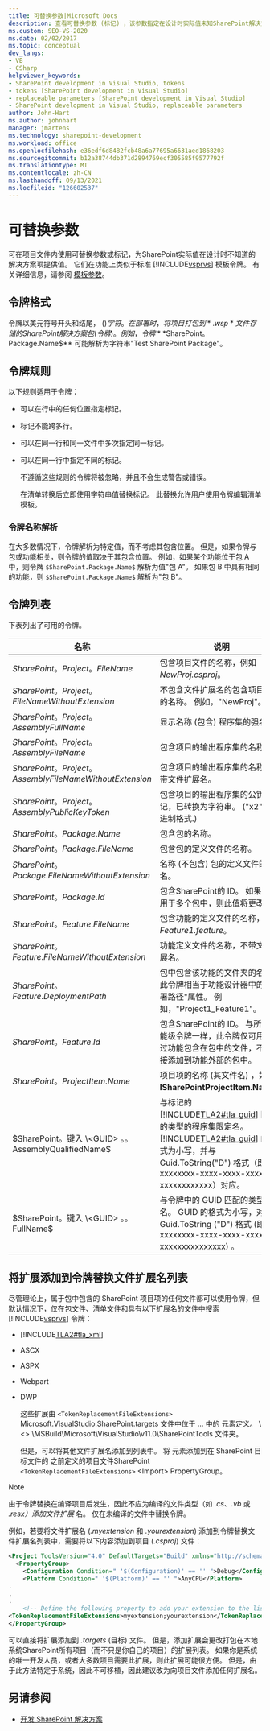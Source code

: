 ```yaml
---
title: 可替换参数|Microsoft Docs
description: 查看可替换参数 (标记) ，该参数指定在设计时实际值未知SharePoint解决方案项的项目文件内的值。
ms.custom: SEO-VS-2020
ms.date: 02/02/2017
ms.topic: conceptual
dev_langs:
- VB
- CSharp
helpviewer_keywords:
- SharePoint development in Visual Studio, tokens
- tokens [SharePoint development in Visual Studio]
- replaceable parameters [SharePoint development in Visual Studio]
- SharePoint development in Visual Studio, replaceable parameters
author: John-Hart
ms.author: johnhart
manager: jmartens
ms.technology: sharepoint-development
ms.workload: office
ms.openlocfilehash: e36edf6d8482fcb48a6a77695a6631aed1868203
ms.sourcegitcommit: b12a38744db371d2894769ecf305585f9577792f
ms.translationtype: MT
ms.contentlocale: zh-CN
ms.lasthandoff: 09/13/2021
ms.locfileid: "126602537"
---
```

# <a name="replaceable-parameters"></a>可替换参数
  可在项目文件内使用可替换参数或标记，为SharePoint实际值在设计时不知道的解决方案项提供值。 它们在功能上类似于标准 [!INCLUDE[vsprvs](../sharepoint/includes/vsprvs-md.md)] 模板令牌。 有关详细信息，请参阅 [模板参数](../ide/template-parameters.md)。

## <a name="token-format"></a>令牌格式
 令牌以美元符号开头和结尾， ($) 字符。 在部署时，将项目打包到 *.wsp* 文件存储的 SharePoint 解决方案包 (令牌) 。 例如，令牌 **$SharePoint。Package.Name$** 可能解析为字符串"Test SharePoint Package"。

## <a name="token-rules"></a>令牌规则
 以下规则适用于令牌：

- 可以在行中的任何位置指定标记。

- 标记不能跨多行。

- 可以在同一行和同一文件中多次指定同一标记。

- 可以在同一行中指定不同的标记。

  不遵循这些规则的令牌将被忽略，并且不会生成警告或错误。

  在清单转换后立即使用字符串值替换标记。 此替换允许用户使用令牌编辑清单模板。

### <a name="token-name-resolution"></a>令牌名称解析
 在大多数情况下，令牌解析为特定值，而不考虑其包含位置。 但是，如果令牌与包或功能相关，则令牌的值取决于其包含位置。 例如，如果某个功能位于包 A 中，则令牌 `$SharePoint.Package.Name$` 解析为值"包 A"。 如果包 B 中具有相同的功能，则 `$SharePoint.Package.Name$` 解析为"包 B"。

## <a name="tokens-list"></a>令牌列表
 下表列出了可用的令牌。

|名称|说明|
|----------|-----------------|
|$SharePoint。Project。FileName$|包含项目文件的名称，例如 *NewProj.csproj*。|
|$SharePoint。Project。FileNameWithoutExtension$|不包含文件扩展名的包含项目文件的名称。 例如，"NewProj"。|
|$SharePoint。Project。AssemblyFullName$|显示名称 (包含) 程序集的强名称。|
|$SharePoint。Project。AssemblyFileName$|包含项目的输出程序集的名称。|
|$SharePoint。Project。AssemblyFileNameWithoutExtension$|包含项目的输出程序集的名称，不带文件扩展名。|
|$SharePoint。Project。AssemblyPublicKeyToken$|包含项目的输出程序集的公钥标记，已转换为字符串。  ("x2"十六进制格式.) |
|$SharePoint。Package.Name$|包含包的名称。|
|$SharePoint。Package.FileName$|包含包的定义文件的名称。|
|$SharePoint。Package.FileNameWithoutExtension$|名称 (不包含) 包的定义文件的扩展名。|
|$SharePoint。Package.Id$|包含SharePoint的 ID。 如果功能用于多个包中，则此值将更改。|
|$SharePoint。Feature.FileName$|包含功能的定义文件的名称，如 *Feature1.feature*。|
|$SharePoint。Feature.FileNameWithoutExtension$|功能定义文件的名称，不带文件扩展名。|
|$SharePoint。Feature.DeploymentPath$|包中包含该功能的文件夹的名称。 此令牌相当于功能设计器中的"部署路径"属性。 例如，"Project1_Feature1"。|
|$SharePoint。Feature.Id$|包含SharePoint的 ID。 与所有功能级令牌一样，此令牌仅可用于通过功能包含在包中的文件，不能直接添加到功能外部的包中。|
|$SharePoint。ProjectItem.Name$|项目项的名称 (其文件名) ，如从 **ISharePointProjectItem.Name。**|
|$SharePoint。键入 \<GUID> 。。AssemblyQualifiedName$|与标记的 [!INCLUDE[TLA2#tla_guid](../sharepoint/includes/tla2sharptla-guid-md.md)] 匹配的类型的程序集限定名。 [!INCLUDE[TLA2#tla_guid](../sharepoint/includes/tla2sharptla-guid-md.md)] 的格式为小写，并与 Guid.ToString("D") 格式（即 xxxxxxxx-xxxx-xxxx-xxxx-xxxxxxxxxxxx）对应。|
|$SharePoint。键入 \<GUID> 。。FullName$|与令牌中的 GUID 匹配的类型的全名。 GUID 的格式为小写，对应于 Guid.ToString ("D") 格式 (即 xxxxxxxx-xxxx-xxxx-xxxx-xxxxxxxxxxxxxxx) 。|

## <a name="add-extensions-to-the-token-replacement-file-extensions-list"></a>将扩展添加到令牌替换文件扩展名列表
 尽管理论上，属于包中包含的 SharePoint 项目项的任何文件都可以使用令牌，但默认情况下，仅在包文件、清单文件和具有以下扩展名的文件中搜索 [!INCLUDE[vsprvs](../sharepoint/includes/vsprvs-md.md)] 令牌：

- [!INCLUDE[TLA2#tla_xml](../sharepoint/includes/tla2sharptla-xml-md.md)]

- ASCX

- ASPX

- Webpart

- DWP

  这些扩展由 `<TokenReplacementFileExtensions>` Microsoft.VisualStudio.SharePoint.targets 文件中位于 ... 中的 元素定义。 \\<\> \MSBuild\Microsoft\VisualStudio\v11.0\SharePointTools 文件夹。

  但是，可以将其他文件扩展名添加到列表中。 将 元素添加到在 SharePoint 目标文件的 之前定义的项目文件SharePoint `<TokenReplacementFileExtensions>` \<Import> PropertyGroup。

> [!NOTE]
> 由于令牌替换在编译项目后发生，因此不应为编译的文件类型（如 *.cs、.vb* 或 *.resx）添加文件扩展* 名。  仅在未编译的文件中替换令牌。

 例如，若要将文件扩展名 (*.myextension* 和 *.yourextension*) 添加到令牌替换文件扩展名列表中，需要将以下内容添加到项目 (*.csproj*) 文件：

```xml
<Project ToolsVersion="4.0" DefaultTargets="Build" xmlns="http://schemas.microsoft.com/developer/msbuild/2003">
  <PropertyGroup>
    <Configuration Condition=" '$(Configuration)' == '' ">Debug</Configuration>
    <Platform Condition=" '$(Platform)' == '' ">AnyCPU</Platform>
.
.
.
    <!-- Define the following property to add your extension to the list of token replacement file extensions.  -->
<TokenReplacementFileExtensions>myextension;yourextension</TokenReplacementFileExtensions>
</PropertyGroup>
```

 可以直接将扩展添加到 *.targets* (目标) 文件。 但是，添加扩展会更改打包在本地系统SharePoint所有项目（而不只是你自己的项目）的扩展列表。 如果你是系统的唯一开发人员，或者大多数项目需要此扩展，则此扩展可能很方便。 但是，由于此方法特定于系统，因此不可移植，因此建议改为向项目文件添加任何扩展名。

## <a name="see-also"></a>另请参阅
- [开发 SharePoint 解决方案](../sharepoint/developing-sharepoint-solutions.md)

